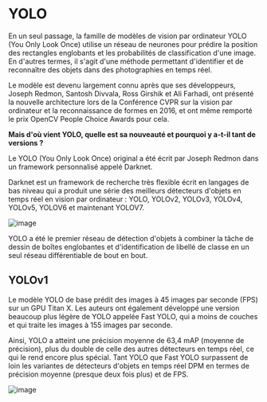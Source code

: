 # YOLO
En un seul passage, la famille de modèles de vision par ordinateur YOLO (You Only Look Once) utilise un réseau de neurones pour prédire la position des rectangles englobants et les probabilités de classification d'une image. En d'autres termes, il s'agit d'une méthode permettant d'identifier et de reconnaître des objets dans des photographies en temps réel.

Le modèle est devenu largement connu après que ses développeurs, Joseph Redmon, Santosh Divvala, Ross Girshik et Ali Farhadi, ont présenté la nouvelle architecture lors de la Conférence CVPR sur la vision par ordinateur et la reconnaissance de formes en 2016, et ont même remporté le prix OpenCV People Choice Awards pour cela.

**Mais d'où vient YOLO, quelle est sa nouveauté et pourquoi y a-t-il tant de versions ?**

Le YOLO (You Only Look Once) original a été écrit par Joseph Redmon dans un framework personnalisé appelé Darknet.

Darknet est un framework de recherche très flexible écrit en langages de bas niveau qui a produit une série des meilleurs détecteurs d'objets en temps réel en vision par ordinateur : YOLO, YOLOv2, YOLOv3, YOLOv4, YOLOv5, YOLOV6 et maintenant YOLOV7.

![image](https://user-images.githubusercontent.com/123757632/233953603-167b62b9-d741-43eb-8918-deb5674aa126.png)

YOLO a été le premier réseau de détection d'objets à combiner la tâche de dessin de boîtes englobantes et d'identification de libellé de classe en un seul réseau différentiable de bout en bout.

## YOLOv1

Le modèle YOLO de base prédit des images à 45 images par seconde (FPS) sur un GPU Titan X. Les auteurs ont également développé une version beaucoup plus légère de YOLO appelée Fast YOLO, qui a moins de couches et qui traite les images à 155 images par seconde.

Ainsi, YOLO a atteint une précision moyenne de 63,4 mAP (moyenne de précision), plus du double de celle des autres détecteurs en temps réel, ce qui le rend encore plus spécial. Tant YOLO que Fast YOLO surpassent de loin les variantes de détecteurs d'objets en temps réel DPM en termes de précision moyenne (presque deux fois plus) et de FPS.

![image](https://user-images.githubusercontent.com/123757632/233956870-191ccd75-ce51-445a-abdb-30e1b7e4ba04.png)

